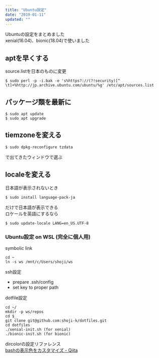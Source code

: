 ```yaml
---
title: "Ubuntu設定"
date: "2019-01-11"
updated: ""
---
```


Ubuntuの設定をまとめました  
xenial(16.04)、bionic(18.04)で使いました  

## aptを早くする

source.listを日本のものに変更

```
$ sudo perl -p -i.bak -e 's%https?://(?!security)[^ \t]+%http://jp.archive.ubuntu.com/ubuntu/%g' /etc/apt/sources.list
```

## パッケージ類を最新に

```
$ sudo apt update
$ sudo apt upgrade
```

## tiemzoneを変える

```
$ sudo dpkg-reconfigure tzdata
```

で出てきたウィンドウで選ぶ

## localeを変える

日本語が表示されないとき  

```
$ sudo install language-pack-ja
```

だけで日本語が表示できる  
ロケールを英語にするなら  

```
$ sudo update-locale LANG=en_US.UTF-8
```

### Ubuntu設定 on WSL (完全に個人用)

symbolic link  

```
cd ~
ln -s ws /mnt/c/Users/shoji/ws
```

ssh設定  

- prepare .ssh/config
- set key to proper path

dotfile設定  

```
cd ~/
mkdir -p ws/repos
cd $_
git clone git@github.com:shoji-k/dotfiles.git
cd dotfiles
./xenial-init.sh (for xenial)
./bionic-init.sh (for bionic)
```

dircolorの設定リファレンス  
[bashの表示色をカスタマイズ \- Qiita](https://qiita.com/soramugi/items/a726bd64330e08daa9e5)  

